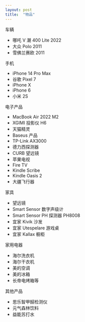 ```yaml
---
layout: post
title:  "物品"
---
```


车辆

* 哪吒 V 潮 400 Lite 2022
* 大众 Polo 2011
* 雪佛兰赛欧 2011

手机

* iPhone 14 Pro Max
* 谷歌 Pixel 7
* iPhone X
* iPhone 6
* 小米 2S

电子产品

* MacBook Air 2022 M2
* XGIMI 投影仪 H6
* 天猫精灵
* Baseus 产品
* TP-Link AX3000
* 德力西探测器
* CURB 望远镜
* 苹果电视
* Fire TV
* Kindle Scribe
* Kindle Oasis 2
* 大疆飞行器

家具

* 望远镜
* Smart Sensor 数字声级计
* Smart Sensor PH 探测器 PH8008
* 宜家 Kivik 沙发
* 宜家 Utespelare 游戏桌
* 宜家 Kallax 橱柜

家用电器

* 海尔洗衣机
* 海尔干衣机
* 美的空调
* 美的冰箱
* 长帝电烤箱等

其他产品

* 思乐智甲醛检测仪
* 元气森林饮料
* 益能苏打水

